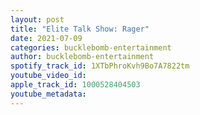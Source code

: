 ```yaml
---
layout: post
title: "Elite Talk Show: Rager"
date: 2021-07-09
categories: bucklebomb-entertainment
author: bucklebomb-entertainment
spotify_track_id: 1XTbPhroKvh9Bo7A7822tm
youtube_video_id: 
apple_track_id: 1000528404503
youtube_metadata: 
---
```

